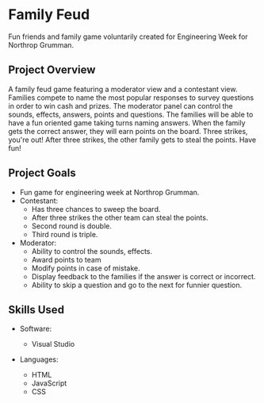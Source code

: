 # Family Feud
Fun friends and family game voluntarily created for Engineering Week for Northrop Grumman.

## Project Overview
A family feud game featuring a moderator view and a contestant view. Families compete to name the most popular responses to survey questions in order to win cash and prizes. The moderator panel can control the sounds, effects, answers, points and questions. The families will be able to have a fun oriented game taking turns naming answers. When the family gets the correct answer, they will earn points on the board. Three strikes, you're out! After three strikes, the other family gets to steal the points. Have fun!

## Project Goals

* Fun game for engineering week at Northrop Grumman.
* Contestant:
  * Has three chances to sweep the board.
  * After three strikes the other team can steal the points.
  * Second round is double.
  * Third round is triple.
* Moderator:
  * Ability to control the sounds, effects.
  * Award points to team
  * Modify points in case of mistake.
  * Display feedback to the families if the answer is correct or incorrect.
  * Ability to skip a question and go to the next for funnier question.

## Skills Used
  
* Software:
  * Visual Studio

* Languages:
  * HTML
  * JavaScript
  * CSS

